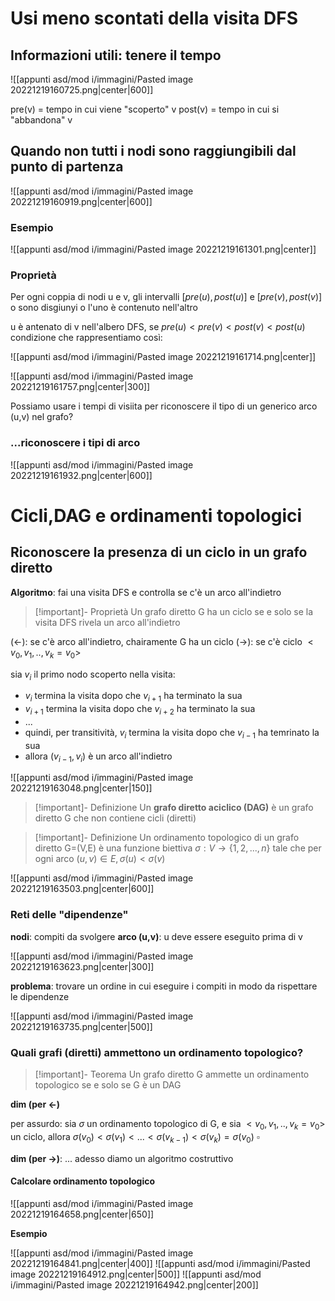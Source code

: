 # Usi meno scontati della visita DFS

## Informazioni utili: tenere il tempo

![[appunti asd/mod i/immagini/Pasted image 20221219160725.png|center|600]]

pre(v) = tempo in cui viene "scoperto" v
post(v) = tempo in cui si "abbandona" v

## Quando non tutti i nodi sono raggiungibili dal punto di partenza

![[appunti asd/mod i/immagini/Pasted image 20221219160919.png|center|600]]

### Esempio

![[appunti asd/mod i/immagini/Pasted image 20221219161301.png|center]]


### Proprietà

Per ogni coppia di nodi u e v, gli intervalli $[pre(u),post(u)]$ e $[pre(v),post(v)]$ o sono disgiunyi o l'uno è contenuto nell'altro

u è antenato di v nell'albero DFS, se $pre(u)\lt pre(v)\lt post(v)\lt post(u)$ condizione che rappresentiamo così:

![[appunti asd/mod i/immagini/Pasted image 20221219161714.png|center]]

![[appunti asd/mod i/immagini/Pasted image 20221219161757.png|center|300]]

Possiamo usare i tempi di visiita per riconoscere il tipo di un generico arco (u,v) nel grafo?

### ...riconoscere i tipi di arco

![[appunti asd/mod i/immagini/Pasted image 20221219161932.png|center|600]]


# Cicli,DAG e ordinamenti topologici

## Riconoscere la presenza di un ciclo in un grafo diretto

**Algoritmo**: fai una visita DFS e controlla se c'è un arco all'indietro

>[!important]- Proprietà
>Un grafo diretto G ha un ciclo se e solo se la visita DFS rivela un arco all'indietro

$(\leftarrow):$ se c'è arco all'indietro, chairamente G ha un ciclo
$(\to):$ se c'è ciclo $\lt v_0,v_1,..,v_k=v_0\gt$ 

sia $v_i$ il primo nodo scoperto nella visita:
- $v_i$ termina la visita dopo che $v_{i+1}$ ha terminato la sua
- $v_{i+1}$ termina la visita dopo che $v_{i+2}$ ha terminato la sua
- ...
- quindi, per transitività, $v_i$ termina la visita dopo che $v_{i-1}$ ha temrinato la sua
- allora $(v_{i-1},v_i)$ è un arco all'indietro

![[appunti asd/mod i/immagini/Pasted image 20221219163048.png|center|150]]

>[!important]- Definizione
>Un **grafo diretto aciclico (DAG)** è un grafo diretto G che non contiene cicli (diretti)

>[!important]- Definizione
>Un ordinamento topologico di un grafo diretto G=(V,E) è una funzione biettiva $\sigma:V\to\{1,2,...,n\}$ tale che per ogni arco $(u,v)\in E,\sigma(u)\lt\sigma(v)$

![[appunti asd/mod i/immagini/Pasted image 20221219163503.png|center|600]]


### Reti delle "dipendenze"

**nodi**: compiti da svolgere
**arco (u,v)**: u deve essere eseguito prima di v

![[appunti asd/mod i/immagini/Pasted image 20221219163623.png|center|300]]

**problema**: trovare un ordine in cui eseguire i compiti in modo da rispettare le dipendenze

![[appunti asd/mod i/immagini/Pasted image 20221219163735.png|center|500]]

### Quali grafi (diretti) ammettono un ordinamento topologico?

>[!important]- Teorema
>Un grafo diretto G ammette un ordinamento topologico se e solo se G è un DAG

**dim (per $\leftarrow$)**

per assurdo: sia $\sigma$ un ordinamento topologico di G, e sia $\lt v_0,v_1,..,v_k=v_0\gt$ un ciclo, allora $\sigma(v_0)\lt\sigma(v_1)\lt...\lt\sigma(v_{k-1})\lt\sigma(v_k)=\sigma(v_0)$
$\square$

**dim (per $\to$)**: ... adesso diamo un algoritmo costruttivo

#### Calcolare ordinamento topologico

![[appunti asd/mod i/immagini/Pasted image 20221219164658.png|center|650]]

**Esempio**

![[appunti asd/mod i/immagini/Pasted image 20221219164841.png|center|400]]
![[appunti asd/mod i/immagini/Pasted image 20221219164912.png|center|500]]
![[appunti asd/mod i/immagini/Pasted image 20221219164942.png|center|200]]






